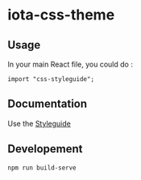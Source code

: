 # iota-css-theme


## Usage

In your main React file, you could do :

```
import "css-styleguide";
```

## Documentation

Use the [Styleguide](https://dist-rfxcerjmcx.now.sh)

## Developement 

```
npm run build-serve
```
